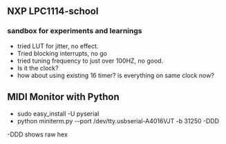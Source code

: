 NXP LPC1114-school
------------------

### sandbox for experiments and learnings

- tried LUT for jitter, no effect. 
- Tried blocking interrupts, no go
- tried tuning frequency to just over 100HZ, no good.
- Is it the clock?
- how about using existing 16 timer? is everything on same clock now?


MIDI Monitor with Python
------------------------
- sudo easy_install -U pyserial
- python miniterm.py --port /dev/tty.usbserial-A4016VJT -b 31250 -DDD

-DDD shows raw hex